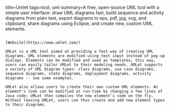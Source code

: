 title=Umlet
tags=tool, uml
summary=A free, open-source UML tool with a simple user interface: draw UML diagrams fast, build sequence and activity diagrams from plain text, export diagrams to eps, pdf, jpg, svg, and clipboard, share diagrams using Eclipse, and create new, custom UML elements.
~~~~~~

[Website](https://www.umlet.com/)

UMLet is a UML tool aimed at providing a fast way of creating UML diagrams. UML elements are modified using text input instead of pop-up dialogs. Elements can be modified and used as templates; this way, users can easily tailor UMLet to their modeling needs. UMLet supports a variety of UML diagram types: class diagrams, use case diagrams, sequence diagrams, state diagrams, deployment diagrams, activity diagrams -- see some examples.

UMLet also allows users to create their own custom UML elements. An element's look can be modified at run-time by changing a few lines of Java code; UMLet then compiles the new element's code on the fly. Without leaving UMLet, users can thus create and add new element types to their diagrams.

